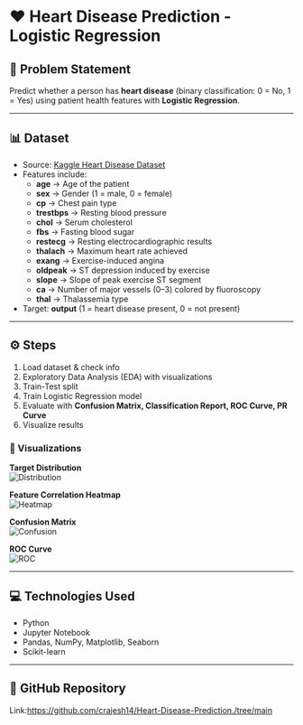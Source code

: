 # ❤️ Heart Disease Prediction - Logistic Regression  

## 📌 Problem Statement  
Predict whether a person has **heart disease** (binary classification: 0 = No, 1 = Yes) using patient health features with **Logistic Regression**.  

---

## 📊 Dataset  
- Source: [Kaggle Heart Disease Dataset](https://www.kaggle.com/datasets/johnsmith88/heart-disease-dataset)  
- Features include:  
  - **age** → Age of the patient  
  - **sex** → Gender (1 = male, 0 = female)  
  - **cp** → Chest pain type  
  - **trestbps** → Resting blood pressure  
  - **chol** → Serum cholesterol  
  - **fbs** → Fasting blood sugar  
  - **restecg** → Resting electrocardiographic results  
  - **thalach** → Maximum heart rate achieved  
  - **exang** → Exercise-induced angina  
  - **oldpeak** → ST depression induced by exercise  
  - **slope** → Slope of peak exercise ST segment  
  - **ca** → Number of major vessels (0–3) colored by fluoroscopy  
  - **thal** → Thalassemia type  
- Target: **output** (1 = heart disease present, 0 = not present)  

---

## ⚙️ Steps  
1. Load dataset & check info  
2. Exploratory Data Analysis (EDA) with visualizations  
3. Train-Test split  
4. Train Logistic Regression model  
5. Evaluate with **Confusion Matrix, Classification Report, ROC Curve, PR Curve**  
6. Visualize results  

### 🔹 Visualizations  

**Target Distribution**  
![Distribution](images/heart_distribution.png)  

**Feature Correlation Heatmap**  
![Heatmap](images/heart_heatmap.png)  

**Confusion Matrix**  
![Confusion](images/confusion_matrix.png)  

**ROC Curve**  
![ROC](images/roc_curve.png)  

---

## 💻 Technologies Used  
- Python  
- Jupyter Notebook  
- Pandas, NumPy, Matplotlib, Seaborn  
- Scikit-learn  

---

## 🔗 GitHub Repository  
Link:https://github.com/crajesh14/Heart-Disease-Prediction./tree/main 
